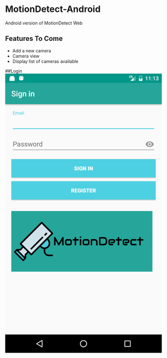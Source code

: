# MotionDetect-Android
Android version of MotionDetect Web

## Features To Come
* Add a new camera
* Camera view
* Display list of cameras available

##Login
![alt text](https://github.com/alexkandres/MotionDetect-Android/blob/master/app/src/main/login.png "Logo Title Text 1")
